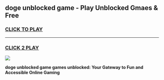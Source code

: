 
## doge unblocked game - Play Unblocked Gmaes & Free
<h3>
<a href="https://news.freeplayer.one?title=doge_unblocked_game&ref=23F">CLICK TO PLAY</a></h3>
<hr>

<h3>
<a href="https://news.freeplayer.one?title=doge_unblocked_game&ref=23F">CLICK 2 PLAY</a>
  
</h3>

<a href="https://news.freeplayer.one?title=doge_unblocked_game&ref=23F/"><img src="https://clearcache.store/games.png"></a>


**doge unblocked game games unblocked: Your Gateway to Fun and Accessible Online Gaming**
